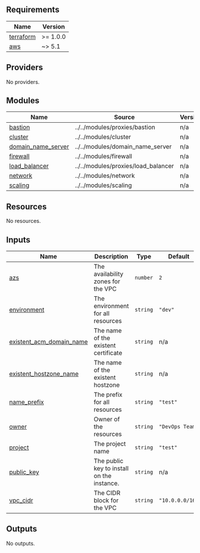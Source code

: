 <!-- BEGINNING OF PRE-COMMIT-TERRAFORM DOCS HOOK -->
## Requirements

| Name | Version |
|------|---------|
| <a name="requirement_terraform"></a> [terraform](#requirement\_terraform) | >= 1.0.0 |
| <a name="requirement_aws"></a> [aws](#requirement\_aws) | ~> 5.1 |

## Providers

No providers.

## Modules

| Name | Source | Version |
|------|--------|---------|
| <a name="module_bastion"></a> [bastion](#module\_bastion) | ../../modules/proxies/bastion | n/a |
| <a name="module_cluster"></a> [cluster](#module\_cluster) | ../../modules/cluster | n/a |
| <a name="module_domain_name_server"></a> [domain\_name\_server](#module\_domain\_name\_server) | ../../modules/domain_name_server | n/a |
| <a name="module_firewall"></a> [firewall](#module\_firewall) | ../../modules/firewall | n/a |
| <a name="module_load_balancer"></a> [load\_balancer](#module\_load\_balancer) | ../../modules/proxies/load_balancer | n/a |
| <a name="module_network"></a> [network](#module\_network) | ../../modules/network | n/a |
| <a name="module_scaling"></a> [scaling](#module\_scaling) | ../../modules/scaling | n/a |

## Resources

No resources.

## Inputs

| Name | Description | Type | Default | Required |
|------|-------------|------|---------|:--------:|
| <a name="input_azs"></a> [azs](#input\_azs) | The availability zones for the VPC | `number` | `2` | no |
| <a name="input_environment"></a> [environment](#input\_environment) | The environment for all resources | `string` | `"dev"` | no |
| <a name="input_existent_acm_domain_name"></a> [existent\_acm\_domain\_name](#input\_existent\_acm\_domain\_name) | The name of the existent certificate | `string` | n/a | yes |
| <a name="input_existent_hostzone_name"></a> [existent\_hostzone\_name](#input\_existent\_hostzone\_name) | The name of the existent hostzone | `string` | n/a | yes |
| <a name="input_name_prefix"></a> [name\_prefix](#input\_name\_prefix) | The prefix for all resources | `string` | `"test"` | no |
| <a name="input_owner"></a> [owner](#input\_owner) | Owner of the resources | `string` | `"DevOps Team"` | no |
| <a name="input_project"></a> [project](#input\_project) | The project name | `string` | `"test"` | no |
| <a name="input_public_key"></a> [public\_key](#input\_public\_key) | The public key to install on the instance. | `string` | n/a | yes |
| <a name="input_vpc_cidr"></a> [vpc\_cidr](#input\_vpc\_cidr) | The CIDR block for the VPC | `string` | `"10.0.0.0/16"` | no |

## Outputs

No outputs.
<!-- END OF PRE-COMMIT-TERRAFORM DOCS HOOK -->
